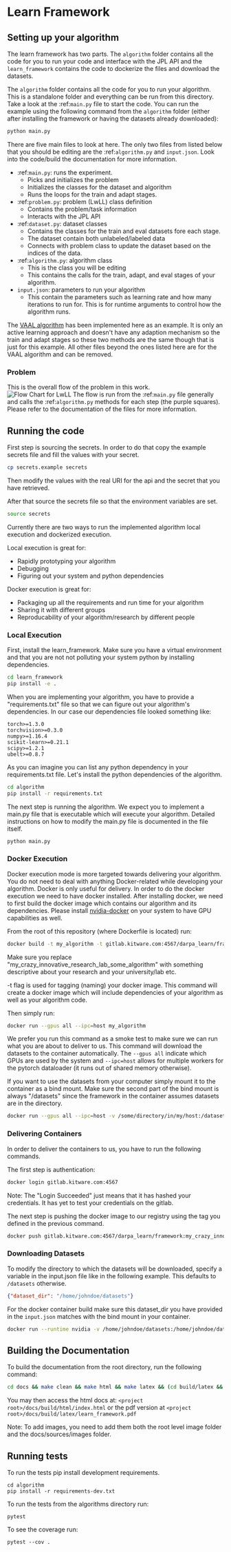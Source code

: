 # Learn Framework

## Setting up your algorithm
The learn framework has two parts. The `algorithm` folder contains all the code for you to run
your code and interface with the JPL API and the `learn_framework` contains the code to dockerize the files and download
the datasets.  

The `algorithm` folder contains all the code for you to run your algorithm.  This is a standalone folder and everything 
can be run from this directory.  Take a look at the :ref:`main.py` file to start the code.  You can run the example 
using the following command from the `algorithm` folder (either after installing the framework or having the datasets 
already downloaded):  

```python
python main.py
```

There are five main files to look at here.  The only two files from listed below that you should be editing are the 
:ref:`algorithm.py` and `input.json`.  Look into the code/build the documentation for more information.  
- :ref:`main.py`: runs the experiment.  
    - Picks and initializes the problem
    - Initializes the classes for the dataset and algorithm
    - Runs the loops for the train and adapt stages.
- :ref:`problem.py`: problem (LwLL) class definition
    - Contains the problem/task information
    - Interacts with the JPL API
- :ref:`dataset.py`: dataset classes
    - Contains the classes for the train and eval datasets fore each stage.  
    - The dataset contain both unlabeled/labeled data
    - Connects with problem class to update the dataset based on the indices of the data.
- :ref:`algorithm.py`: algorithm class
    - This is the class you will be editing
    - This contains the calls for the train, adapt, and eval stages of your algorithm.
- `input.json`: parameters to run your algorithm
    - This contain the parameters such as learning rate and how many iterations to run for.  This is for runtime 
    arguments to control how the algorithm runs.   


The [VAAL algorithm](https://github.com/sinhasam/vaal) has been implemented here as an example. 
It is only an active learning approach and doesn't have any adaption mechanism so the train and adapt stages so these 
two methods are the same though that is just for this example.  All other files beyond the ones listed here are for the
VAAL algorithm and can be removed.  

### Problem 
This is the overall flow of the problem in this work.  
![Flow Chart for LwLL](images/LwLL.png)
The flow is run from the :ref:`main.py` file generally and calls the :ref:`algorithm.py` methods for each step 
(the purple squares).    Please refer to the documentation of the files for more information.


## Running the code

First step is sourcing the secrets. In order to do that copy the example secrets file and fill the values with your 
secret.

```bash
cp secrets.example secrets
```

Then modify the values with the real URI for the api and the secret that you have retrieved.

After that source the secrets file so that the environment variables are set.

```bash
source secrets
```

Currently there are two ways to run the implemented algorithm local execution and dockerized execution.

Local execution is great for: 
- Rapidly prototyping your algorithm
- Debugging
- Figuring out your system and python dependencies
 
Docker execution is great for:
- Packaging up all the requirements and run time for your algorithm
- Sharing it with different groups
- Reproducability of your algorithm/research by different people


### Local Execution

First, install the learn_framework.
Make sure you have a virtual environment and that you are not not polluting your system python by installing 
dependencies.

```bash
cd learn_framework
pip install -e . 
```

When you are implementing your algorithm, you have to provide a "requirements.txt" file so that we can figure
out your algorithm's dependencies. In our case our dependencies file looked something like:

```
torch>=1.3.0
torchvision>=0.3.0
numpy>=1.16.4
scikit-learn>=0.21.1
scipy>=1.2.1
ubelt>=0.8.7
```

As you can imagine you can list any python dependency in your requirements.txt file.
Let's install the python dependencies of the algorithm.

```bash
cd algorithm
pip install -r requirements.txt
```

The next step is running the algorithm. We expect you to implement a main.py file that is 
executable which will execute your algorithm. Detailed instructions on how to modify the main.py 
file is documented in the file itself. 

```bash
python main.py
```

### Docker Execution

Docker execution mode is more targeted towards delivering your algorithm. You do not need to 
deal with anything Docker-related while developing your algorithm. Docker is only useful for delivery.
In order to do the docker execution we need to have docker installed. After installing docker,
we need to first build the docker image which contains our algorithm and its dependencies.  Please install
[nvidia-docker](https://github.com/NVIDIA/nvidia-docker) on your system to have GPU capabilities as well.

From the root of this repository (where Dockerfile is located) run:

```bash
docker build -t my_algorithm -t gitlab.kitware.com:4567/darpa_learn/framework:my_crazy_innovative_research_lab_some_algorithm .
```

Make sure you replace "my_crazy_innovative_research_lab_some_algorithm" with something descriptive about your research 
and your university/lab etc.

-t flag is used for tagging (naming) your docker image.
This command will create a docker image which will include dependencies of your algorithm as well
as your algorithm code.

Then simply run:

```bash
docker run --gpus all --ipc=host my_algorithm 
```

We prefer you run this command as a smoke test to make sure we can run what you are about to deliver to us.
This command will download the datasets to the container automatically. The `--gpus all` indicate which GPUs 
are used by the system and `--ipc=host` allows for multiple workers for the pytorch dataloader (it runs 
out of shared memory otherwise).  

If you want to use the datasets from your computer simply mount it to the container as a bind mount.
Make sure the second part of the bind mount is always "/datasets" since the framework in the container
assumes datasets are in the directory.

```bash
docker run --gpus all --ipc=host -v /some/directory/in/my/host:/datasets my_algorithm
```

### Delivering Containers

In order to deliver the containers to us, you have to run the following commands.

The first step is authentication:

```bash
docker login gitlab.kitware.com:4567
```

Note: The "Login Succeeded" just means that it has hashed your credentials.  It has yet to test your credentials on
the gitlab.  

The next step is pushing the docker image to our registry using the tag you defined in the previous command.

```bash
docker push gitlab.kitware.com:4567/darpa_learn/framework:my_crazy_innovative_research_lab_some_algorithm
```


### Downloading Datasets

To modify the directory to which the datasets will be downloaded, specify a variable in the input.json file 
like in the following example.  This defaults to `/datasets` otherwise.

```json
{"dataset_dir": "/home/johndoe/datasets"}
```

For the docker container build make sure this dataset_dir you have provided in the `input.json` matches with 
the bind mount in your container. 

```bash
docker run --runtime nvidia -v /home/johndoe/datasets:/home/johndoe/datasets my_algorithm
```

## Building the Documentation
To build the documentation from the root directory, run the following command: 
```bash
cd docs && make clean && make html && make latex && (cd build/latex && make ) 
```

You may then access the html docs at: `<project root>/docs/build/html/index.html`
or the pdf version at `<project root>/docs/build/latex/learn_framework.pdf`

Note: To add images, you need to add them both the root level image folder and the docs/sources/images folder.  

## Running tests

To run the tests pip install development requirements.

```
cd algorithm
pip install -r requirements-dev.txt
```

To run the tests from the algorithms directory run:
```
pytest
```

To see the coverage run:
```
pytest --cov .
```
